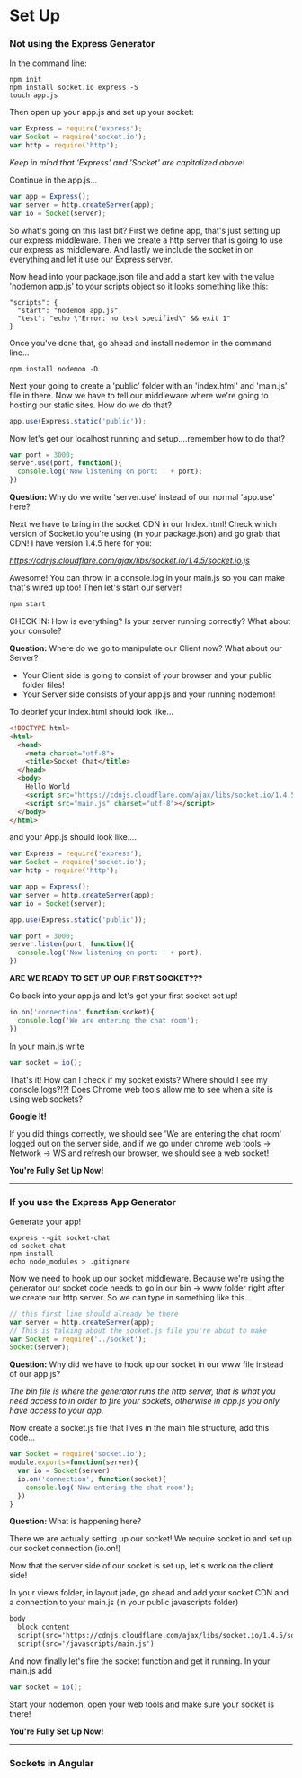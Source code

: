 # Set Up

### Not using the Express Generator
In the command line:
```
npm init
npm install socket.io express -S
touch app.js
```
Then open up your app.js and set up your socket:
```js
var Express = require('express');
var Socket = require('socket.io');
var http = require('http');
```
*Keep in mind that 'Express' and 'Socket' are capitalized above!*

Continue in the app.js...
```js
var app = Express();
var server = http.createServer(app);
var io = Socket(server);
```
So what's going on this last bit? First we define app, that's just setting up our express middleware. Then we create a http server that is going to use our express as middleware. And lastly we include the socket in on everything and let it use our Express server.

Now head into your package.json file and add a start key with the value 'nodemon app.js' to your scripts object so it looks something like this:
```
"scripts": {
  "start": "nodemon app.js",
  "test": "echo \"Error: no test specified\" && exit 1"
}
```
Once you've done that, go ahead and install nodemon in the command line...
```
npm install nodemon -D
```
Next your going to create a 'public' folder with an 'index.html' and 'main.js' file in there.
Now we have to tell our middleware where we're going to hosting our static sites. How do we do that?

```js
app.use(Express.static('public'));
```

Now let's get our localhost running and setup....remember how to do that?

```js
var port = 3000;
server.use(port, function(){
  console.log('Now listening on port: ' + port);
})
```
**Question:** Why do we write 'server.use' instead of our normal 'app.use' here?

Next we have to bring in the socket CDN in our Index.html! Check which version of Socket.io you're using (in your package.json) and go grab that CDN!
I have version 1.4.5 here for you:

*https://cdnjs.cloudflare.com/ajax/libs/socket.io/1.4.5/socket.io.js*

Awesome! You can throw in a console.log in your main.js so you can make that's wired up too! Then let's start our server!
```js
npm start
```

CHECK IN: How is everything? Is your server running correctly? What about your console?

**Question:** Where do we go to manipulate our Client now? What about our Server?

- Your Client side is going to consist of your browser and your public folder files!
- Your Server side consists of your app.js and your running nodemon!


To debrief your index.html should look like...
```html
<!DOCTYPE html>
<html>
  <head>
    <meta charset="utf-8">
    <title>Socket Chat</title>
  </head>
  <body>
    Hello World
    <script src="https://cdnjs.cloudflare.com/ajax/libs/socket.io/1.4.5/socket.io.js" charset="utf-8"></script>
    <script src="main.js" charset="utf-8"></script>
  </body>
</html>
```

and your App.js should look like....
```js
var Express = require('express');
var Socket = require('socket.io');
var http = require('http');

var app = Express();
var server = http.createServer(app);
var io = Socket(server);

app.use(Express.static('public'));

var port = 3000;
server.listen(port, function(){
  console.log('Now listening on port: ' + port);
})
```

__ARE WE READY TO SET UP OUR FIRST SOCKET???__

Go back into your app.js and let's get your first socket set up!
```js
io.on('connection',function(socket){
  console.log('We are entering the chat room');
})
```

In your main.js write
```js
var socket = io();
```

That's it! How can I check if my socket exists? Where should I see my console.logs?!?! Does Chrome web tools allow me to see when a site is using web sockets?

**Google It!**

If you did things correctly, we should see 'We are entering the chat room' logged out on the server side, and if we go under chrome web tools -> Network -> WS and refresh our browser, we should see a web socket!

__You're Fully Set Up Now!__

*************

### If you use the Express App Generator
Generate your app!
```
express --git socket-chat
cd socket-chat
npm install
echo node_modules > .gitignore
```
Now we need to hook up our socket middleware. Because we're using the generator our socket code needs to go in our bin -> www folder right after we create our http server. So we can type in something like this...

```js
// this first line should already be there
var server = http.createServer(app);
// This is talking about the socket.js file you're about to make
var Socket = require('../socket');
Socket(server);
```

**Question:** Why did we have to hook up our socket in our www file instead of our app.js?

*The bin file is where the generator runs the http server, that is what you need access to in order to fire your sockets, otherwise in app.js you only have access to your app.*

Now create a socket.js file that lives in the main file structure, add this code...
```js
var Socket = require('socket.io');
module.exports=function(server){
  var io = Socket(server)
  io.on('connection', function(socket){
    console.log('Now entering the chat room');
  })
}
```
**Question:** What is happening here?

There we are actually setting up our socket! We require socket.io and set up our socket connection (io.on!)

Now that the server side of our socket is set up, let's work on the client side!

In your views folder, in layout.jade, go ahead and add your socket CDN and a connection to your main.js (in your public javascripts folder)

```html
body
  block content
  script(src='https://cdnjs.cloudflare.com/ajax/libs/socket.io/1.4.5/socket.io.js')
  script(src='/javascripts/main.js')
```

And now finally let's fire the socket function and get it running. In your main.js add
```js
var socket = io();
```

Start your nodemon, open your web tools and make sure your socket is there!

__You're Fully Set Up Now!__

*****
### Sockets in Angular
